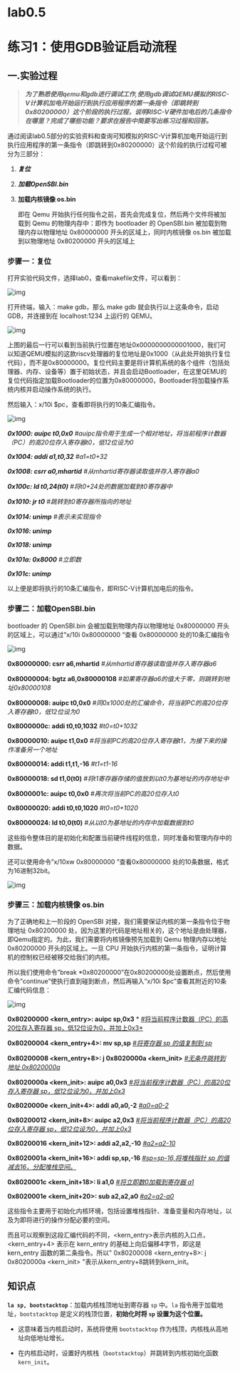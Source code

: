 # lab0.5

# 练习1：使用GDB验证启动流程

## 一.实验过程

> ***为了熟悉使用qemu和gdb进行调试工作,使用gdb调试QEMU模拟的RISC-V计算机加电开始运行到执行应用程序的第一条指令（即跳转到0x80200000）这个阶段的执行过程，说明RISC-V硬件加电后的几条指令在哪里？完成了哪些功能？要求在报告中简要写出练习过程和回答。***

通过阅读lab0.5部分的实验资料和查询可知模拟的RISC-V计算机加电开始运行到执行应用程序的第一条指令（即跳转到0x80200000）这个阶段的执行过程可被分为三部分：

1. ***复位***

2. ***加载OpenSBI.bin***

3. **加载内核镜像 os.bin** 

   即在 Qemu 开始执行任何指令之前，首先会完成复位，然后两个文件将被加载到 Qemu 的物理内存中：即作为 bootloader 的 OpenSBI.bin 被加载到物理内存以物理地址 0x80000000 开头的区域上，同时内核镜像 os.bin 被加载到以物理地址 0x80200000 开头的区域上

### 步骤一：复位

打开实验代码文件，选择lab0，查看makefile文件，可以看到：

![img](file:///C:\Users\小谢\AppData\Local\Temp\ksohtml27040\wps1.jpg)

打开终端，输入：make gdb，那么 make gdb 就会执行以上这条命令，启动 GDB，并连接到在 localhost:1234 上运行的 QEMU。

![img](file:///C:\Users\小谢\AppData\Local\Temp\ksohtml27040\wps2.jpg)

上图的最后一行可以看到当前执行位置在地址0x0000000000001000，我们可以知道QEMU模拟的这款riscv处理器的复位地址是0x1000（从此处开始执行复位代码），而不是0x80000000。复位代码主要是将计算机系统的各个组件（包括处理器、内存、设备等）置于初始状态，并且会启动Bootloader，在这里QEMU的复位代码指定加载Bootloader的位置为0x80000000，Bootloader将加载操作系统内核并启动操作系统的执行。

然后输入：x/10i $pc，查看即将执行的10条汇编指令。

![img](file:///C:\Users\小谢\AppData\Local\Temp\ksohtml27040\wps3.jpg)

***0x1000:	auipc	t0,0x0**   	#auipc指令用于生成一个相对地址，将当前程序计数器（PC）的高20位存入寄存器t0，低12位设为0*

  ***0x1004:	addi	a1,t0,32**   	#a1=t0+32*

  ***0x1008:	csrr	a0,mhartid**	#从mhartid寄存器读取值并存入寄存器a0*

  ***0x100c:	ld	t0,24(t0)**		#将t0+24处的数据加载到t0寄存器中*

  ***0x1010:	jr	t0**			#跳转到t0寄存器所指向的地址*

  ***0x1014:	unimp**              		#表示未实现指令*

  ***0x1016:	unimp***

  ***0x1018:	unimp***

  ***0x101a:	0x8000** 			#立即数*

  ***0x101c:	unimp***

以上便是即将执行的10条汇编指令，即RISC-V计算机加电后的指令。



### 步骤二：加载OpenSBI.bin

bootloader 的 OpenSBI.bin 会被加载到物理内存以物理地址 0x80000000 开头的区域上，可以通过”x/10i 0x80000000 “查看 0x80000000 处的10条汇编指令

![img](file:///C:\Users\小谢\AppData\Local\Temp\ksohtml27040\wps4.jpg)

 **0x80000000:	csrr	a6,mhartid** 		*#从mhartid寄存器读取值并存入寄存器a6*

  **0x80000004:	bgtz	a6,0x80000108** 		*#如果寄存器a6的值大于零，则跳转到地址0x80000108*

  **0x80000008:	auipc	t0,0x0** 		*#同0x1000处的汇编命令，将当前PC的高20位存入寄存器t0，低12位设为0*

  **0x8000000c:	addi	t0,t0,1032** 		*#t0=t0+1032*

  **0x80000010:	auipc	t1,0x0** 		*#将当前PC的高20位存入寄存器t1，为接下来的操作准备另一个地址*

  **0x80000014:	addi	t1,t1,-16** 		*#t1=t1-16*

  **0x80000018:	sd	t1,0(t0)**		 *#将t1寄存器存储的值放到以t0为基地址的内存地址中*

  **0x8000001c:	auipc	t0,0x0** 		*#再次将当前PC的高20位存入t0*

  **0x80000020:	addi	t0,t0,1020** 		*#t0=t0+1020*

  **0x80000024:	ld	t0,0(t0)**		 *#从以t0为基地址的内存中加载数据到t0*

这些指令整体目的是初始化和配置当前硬件线程的信息，同时准备和管理内存中的数据。

还可以使用命令”x/10xw 0x80000000 ”查看0x80000000 处的10条数据，格式为16进制32bit。

![img](file:///C:\Users\小谢\AppData\Local\Temp\ksohtml27040\wps5.jpg)

### 步骤三：**加载内核镜像 os.bin** 

为了正确地和上一阶段的 OpenSBI 对接，我们需要保证内核的第一条指令位于物理地址 0x80200000 处，因为这里的代码是地址相关的，这个地址是由处理器，即Qemu指定的。为此，我们需要将内核镜像预先加载到 Qemu 物理内存以地址 0x80200000 开头的区域上。一旦 CPU 开始执行内核的第一条指令，证明计算机的控制权已经被移交给我们的内核。

所以我们使用命令”break *0x80200000”在0x80200000处设置断点，然后使用命令”continue”使执行直到碰到断点，然后再输入”x/10i $pc”查看其附近的10条汇编代码信息：

![img](file:///C:\Users\小谢\AppData\Local\Temp\ksohtml27040\wps6.jpg)

 **0x80200000 <kern_entry>:	auipc	sp,0x3** *		<u>#将当前程序计数器（PC）的高20位存入寄存器 sp，低12位设为0，并加上0x3*</u>

  **0x80200004 <kern_entry+4>:	mv	sp,sp** 		*<u>#将寄存器 sp 的值复制到 sp</u>*

  **0x80200008 <kern_entry+8>:	j	0x8020000a <kern_init>** 		*<u>#无条件跳转到地址 0x8020000a</u>*

  **0x8020000a <kern_init>:	auipc	a0,0x3**  		*<u>#将当前程序计数器（PC）的高20位存入寄存器 sp，低12位设为0，并加上0x3</u>*

  **0x8020000e <kern_init+4>:	addi	a0,a0,-2** 		*<u>#a0=a0-2</u>*

  **0x80200012 <kern_init+8>:	auipc	a2,0x3** 		*<u>#将当前程序计数器（PC）的高20位存入寄存器 sp，低12位设为0，并加上0x3</u>*

  **0x80200016 <kern_init+12>:	addi	a2,a2,-10** 		*<u>#a2=a2-10</u>*

  **0x8020001a <kern_init+16>:	addi	sp,sp,-16** 		*<u>#sp=sp-16,将堆栈指针 sp 的值减去16，分配堆栈空间。</u>*

  **0x8020001c <kern_init+18>:	li	a1,0**		 *<u>#将立即数0加载到寄存器 a1</u>*

  **0x8020001e <kern_init+20>:	sub	a2,a2,a0** 		*<u>#a2=a2-a0</u>*

这些指令主要用于初始化内核环境，包括设置堆栈指针、准备变量和内存地址，以及为即将进行的操作分配必要的空间。

而且可以观察到这段汇编代码的不同，<kern_entry>表示内核的入口点，<kern_entry+4> 表示在 kern_entry 的基础上向后偏移4字节，即这是 kern_entry 函数的第二条指令。所以"  0x80200008 <kern_entry+8>:	j	0x8020000a <kern_init> "表示从kern_entry+8跳转到kern_init。



## 知识点

**`la sp, bootstacktop`**：加载内核栈顶地址到寄存器 `sp` 中。`la` 指令用于加载地址，`bootstacktop` 是定义的栈顶位置，**初始化时将 `sp` 设置为这个位置。**

- 这意味着当内核启动时，系统将使用 `bootstacktop` 作为栈顶，内核栈从高地址向低地址增长。

- 在内核启动时，设置好内核栈（`bootstacktop`）并跳转到内核初始化函数 `kern_init`。

